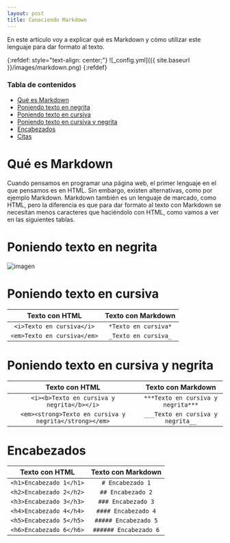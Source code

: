 ```yaml
---
layout: post
title: Conociendo Markdown
---
```


En este artículo voy a explicar qué es Markdown y cómo utilizar este lenguaje para dar formato al texto.

{:refdef: style="text-align: center;"}
![_config.yml]({{ site.baseurl }}/images/markdown.png)
{:refdef}

### Tabla de contenidos
- [Qué es Markdown](#qué-es-markdown)
- [Poniendo texto en negrita](#poniendo-texto-en-negrita)
- [Poniendo texto en cursiva](#poniendo-texto-en-cursiva)
- [Poniendo texto en cursiva y negrita](#poniendo-texto-en-cursiva-y-negrita)
- [Encabezados](#encabezados)
- [Citas](#citas)

# Qué es Markdown
Cuando pensamos en programar una página web, el primer lenguaje en el que pensamos es en HTML. Sin embargo, existen alternativas, como por ejemplo Markdown. Markdown también es un lenguaje de marcado, como HTML, pero la diferencia es que para dar formato al texto con Markdown se necesitan menos caracteres que haciéndolo con HTML, como vamos a ver en las siguientes tablas.

# Poniendo texto en negrita
![imagen](https://user-images.githubusercontent.com/69294200/120889464-9b6de380-c5fd-11eb-9bec-58d0eb959fbb.png)

# Poniendo texto en cursiva
|Texto con HTML|Texto con Markdown|
|:---:|:---:|
|`<i>Texto en cursiva</i>`|`*Texto en cursiva*`|
|`<em>Texto en cursiva</em>`|`_Texto en cursiva_`|

# Poniendo texto en cursiva y negrita
|Texto con HTML|Texto con Markdown|
|:---:|:---:|
|`<i><b>Texto en cursiva y negrita</b></i>`|`***Texto en cursiva y negrita***`|
|`<em><strong>Texto en cursiva y negrita</strong></em>`|`___Texto en cursiva y negrita__`|

# Encabezados
|Texto con HTML|Texto con Markdown|
|:---:|:---:|
|`<h1>Encabezado 1</h1>`|`# Encabezado 1`|
|`<h2>Encabezado 2</h2>`|`## Encabezado 2`|
|`<h3>Encabezado 3</h3>`|`### Encabezado 3`|
|`<h4>Encabezado 4</h4>`|`#### Encabezado 4`|
|`<h5>Encabezado 5</h5>`|`##### Encabezado 5`|
|`<h6>Encabezado 6</h6>`|`###### Encabezado 6`|
